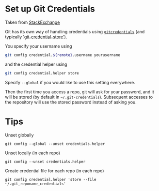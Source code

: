 # Set up Git Credentials

Taken from [StackExchange](https://unix.stackexchange.com/questions/335704/how-to-set-up-username-and-passwords-for-different-git-repos)

Git has its own way of handling credentials using [`gitcredentials`](https://git-scm.com/docs/gitcredentials) (and typically ['git-credential-store'](https://git-scm.com/docs/git-credential-store)).

You specify your username using
```bash
git config credential.${remote}.username yourusername
```
and the credential helper using
```bash
git config credential.helper store
```
Specify `--global` if you would like to use this setting everywhere.

Then the first time you access a repo, git will ask for your password, and it will be stored (by default in `~/.git-credentials`). Subsequent accesses to the repository will use the stored password instead of asking you.

# Tips
Unset globally
```shell
git config --global --unset credentials.helper
```
Unset locally (in each repo)
```shell
git config --unset credentials.helper
```
Create credential file for each repo (in each repo)
```shell
git config credential.helper 'store --file ~/.git_reponame_credentials'
```